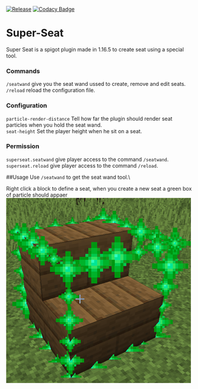 [![Release](https://img.shields.io/github/release/Blackoutburst/Super-Seat.svg)](https://github.com/Blackoutburst/Super-Seat/releases)
[![Codacy Badge](https://app.codacy.com/project/badge/Grade/79c2acb7bcca49efb5e6de1e680aa29b)](https://www.codacy.com/gh/Blackoutburst/Super-Seat/dashboard?utm_source=github.com&amp;utm_medium=referral&amp;utm_content=Blackoutburst/Super-Seat&amp;utm_campaign=Badge_Grade)
# Super-Seat
Super Seat is a spigot plugin made in 1.16.5 to create seat using a special tool.

### Commands
`/seatwand` give you the seat wand ussed to create, remove and edit seats.\
`/reload` reload the configuration file.

### Configuration
`particle-render-distance` Tell how far the plugin should render seat particles when you hold the seat wand.\
`seat-height` Set the player height when he sit on a seat.

### Permission
`superseat.seatwand` give player access to the command `/seatwand`.\
`superseat.reload` give player access to the command `/reload`.

##Usage
Use `/seatwand` to get the seat wand tool.\

Right click a block to define a seat, when you create a new seat a green box of particle should appaer
![create](/readme/create.png)
